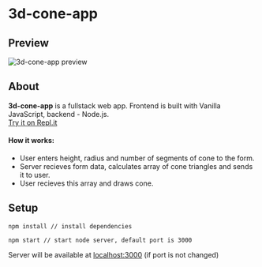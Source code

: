 # 3d-cone-app
## Preview
![3d-cone-app preview](https://i.ibb.co/3pgn4pV/preview.jpg)
## About
**3d-cone-app** is a fullstack web app. Frontend is built with Vanilla JavaScript, backend - Node.js.
<br/>
[Try it on Repl.it](https://3d-cone-app.puphs.repl.co/)
<br/>
#### How it works:
* User enters height, radius and number of segments of cone to the form.
* Server recieves form data, calculates array of cone triangles and sends it to user.
* User recieves this array and draws cone.

## Setup
```
npm install // install dependencies

npm start // start node server, default port is 3000
```
Server will be available at [localhost:3000](http://localhost:3000) (if port is not changed)
